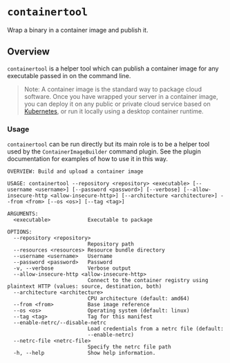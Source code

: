 # ``containertool``

Wrap a binary in a container image and publish it.

## Overview

`containertool` is a helper tool which can publish a container image for any executable passed in on the command line.

> Note: A container image is the standard way to package cloud software.   Once you have wrapped your server in a container image, you can deploy it on any public or private cloud service based on [Kubernetes](https://kubernetes.io), or run it locally using a desktop container runtime.

### Usage

`containertool` can be run directly but its main role is to be a helper tool used by the `ContainerImageBuilder` command plugin.   See the plugin documentation for examples of how to use it in this way.

```text
OVERVIEW: Build and upload a container image

USAGE: containertool --repository <repository> <executable> [--username <username>] [--password <password>] [--verbose] [--allow-insecure-http <allow-insecure-http>] [--architecture <architecture>] --from <from> [--os <os>] [--tag <tag>]

ARGUMENTS:
  <executable>            Executable to package

OPTIONS:
  --repository <repository>
                          Repository path
  --resources <resources> Resource bundle directory
  --username <username>   Username
  --password <password>   Password
  -v, --verbose           Verbose output
  --allow-insecure-http <allow-insecure-http>
                          Connect to the container registry using plaintext HTTP (values: source, destination, both)
  --architecture <architecture>
                          CPU architecture (default: amd64)
  --from <from>           Base image reference
  --os <os>               Operating system (default: linux)
  --tag <tag>             Tag for this manifest
  --enable-netrc/--disable-netrc
                          Load credentials from a netrc file (default:
                          --enable-netrc)
  --netrc-file <netrc-file>
                          Specify the netrc file path
  -h, --help              Show help information.
```
